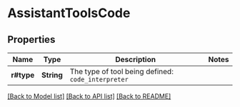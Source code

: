 # AssistantToolsCode

## Properties

Name | Type | Description | Notes
------------ | ------------- | ------------- | -------------
**r#type** | **String** | The type of tool being defined: `code_interpreter` | 

[[Back to Model list]](../README.md#documentation-for-models) [[Back to API list]](../README.md#documentation-for-api-endpoints) [[Back to README]](../README.md)


